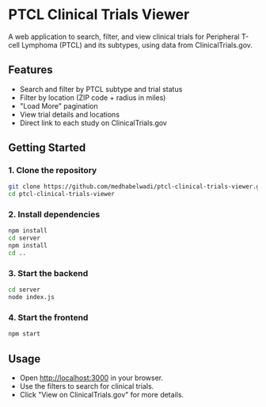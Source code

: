 # PTCL Clinical Trials Viewer

A web application to search, filter, and view clinical trials for Peripheral T-cell Lymphoma (PTCL) and its subtypes, using data from ClinicalTrials.gov.

## Features

- Search and filter by PTCL subtype and trial status
- Filter by location (ZIP code + radius in miles)
- "Load More" pagination
- View trial details and locations
- Direct link to each study on ClinicalTrials.gov

## Getting Started

### 1. Clone the repository
```sh
git clone https://github.com/medhabelwadi/ptcl-clinical-trials-viewer.git
cd ptcl-clinical-trials-viewer
```

### 2. Install dependencies
```sh
npm install
cd server
npm install
cd ..
```

### 3. Start the backend
```sh
cd server
node index.js
```

### 4. Start the frontend
```sh
npm start
```

## Usage

- Open [http://localhost:3000](http://localhost:3000) in your browser.
- Use the filters to search for clinical trials.
- Click "View on ClinicalTrials.gov" for more details.

